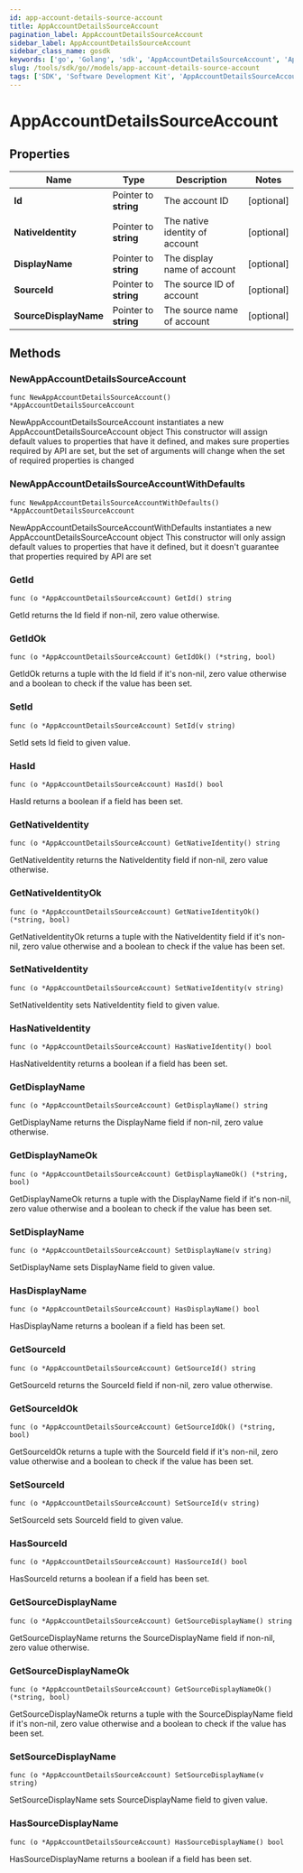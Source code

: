 ```yaml
---
id: app-account-details-source-account
title: AppAccountDetailsSourceAccount
pagination_label: AppAccountDetailsSourceAccount
sidebar_label: AppAccountDetailsSourceAccount
sidebar_class_name: gosdk
keywords: ['go', 'Golang', 'sdk', 'AppAccountDetailsSourceAccount', 'AppAccountDetailsSourceAccount'] 
slug: /tools/sdk/go//models/app-account-details-source-account
tags: ['SDK', 'Software Development Kit', 'AppAccountDetailsSourceAccount', 'AppAccountDetailsSourceAccount']
---
```


# AppAccountDetailsSourceAccount

## Properties

Name | Type | Description | Notes
------------ | ------------- | ------------- | -------------
**Id** | Pointer to **string** | The account ID | [optional] 
**NativeIdentity** | Pointer to **string** | The native identity of account | [optional] 
**DisplayName** | Pointer to **string** | The display name of account | [optional] 
**SourceId** | Pointer to **string** | The source ID of account | [optional] 
**SourceDisplayName** | Pointer to **string** | The source name of account | [optional] 

## Methods

### NewAppAccountDetailsSourceAccount

`func NewAppAccountDetailsSourceAccount() *AppAccountDetailsSourceAccount`

NewAppAccountDetailsSourceAccount instantiates a new AppAccountDetailsSourceAccount object
This constructor will assign default values to properties that have it defined,
and makes sure properties required by API are set, but the set of arguments
will change when the set of required properties is changed

### NewAppAccountDetailsSourceAccountWithDefaults

`func NewAppAccountDetailsSourceAccountWithDefaults() *AppAccountDetailsSourceAccount`

NewAppAccountDetailsSourceAccountWithDefaults instantiates a new AppAccountDetailsSourceAccount object
This constructor will only assign default values to properties that have it defined,
but it doesn't guarantee that properties required by API are set

### GetId

`func (o *AppAccountDetailsSourceAccount) GetId() string`

GetId returns the Id field if non-nil, zero value otherwise.

### GetIdOk

`func (o *AppAccountDetailsSourceAccount) GetIdOk() (*string, bool)`

GetIdOk returns a tuple with the Id field if it's non-nil, zero value otherwise
and a boolean to check if the value has been set.

### SetId

`func (o *AppAccountDetailsSourceAccount) SetId(v string)`

SetId sets Id field to given value.

### HasId

`func (o *AppAccountDetailsSourceAccount) HasId() bool`

HasId returns a boolean if a field has been set.

### GetNativeIdentity

`func (o *AppAccountDetailsSourceAccount) GetNativeIdentity() string`

GetNativeIdentity returns the NativeIdentity field if non-nil, zero value otherwise.

### GetNativeIdentityOk

`func (o *AppAccountDetailsSourceAccount) GetNativeIdentityOk() (*string, bool)`

GetNativeIdentityOk returns a tuple with the NativeIdentity field if it's non-nil, zero value otherwise
and a boolean to check if the value has been set.

### SetNativeIdentity

`func (o *AppAccountDetailsSourceAccount) SetNativeIdentity(v string)`

SetNativeIdentity sets NativeIdentity field to given value.

### HasNativeIdentity

`func (o *AppAccountDetailsSourceAccount) HasNativeIdentity() bool`

HasNativeIdentity returns a boolean if a field has been set.

### GetDisplayName

`func (o *AppAccountDetailsSourceAccount) GetDisplayName() string`

GetDisplayName returns the DisplayName field if non-nil, zero value otherwise.

### GetDisplayNameOk

`func (o *AppAccountDetailsSourceAccount) GetDisplayNameOk() (*string, bool)`

GetDisplayNameOk returns a tuple with the DisplayName field if it's non-nil, zero value otherwise
and a boolean to check if the value has been set.

### SetDisplayName

`func (o *AppAccountDetailsSourceAccount) SetDisplayName(v string)`

SetDisplayName sets DisplayName field to given value.

### HasDisplayName

`func (o *AppAccountDetailsSourceAccount) HasDisplayName() bool`

HasDisplayName returns a boolean if a field has been set.

### GetSourceId

`func (o *AppAccountDetailsSourceAccount) GetSourceId() string`

GetSourceId returns the SourceId field if non-nil, zero value otherwise.

### GetSourceIdOk

`func (o *AppAccountDetailsSourceAccount) GetSourceIdOk() (*string, bool)`

GetSourceIdOk returns a tuple with the SourceId field if it's non-nil, zero value otherwise
and a boolean to check if the value has been set.

### SetSourceId

`func (o *AppAccountDetailsSourceAccount) SetSourceId(v string)`

SetSourceId sets SourceId field to given value.

### HasSourceId

`func (o *AppAccountDetailsSourceAccount) HasSourceId() bool`

HasSourceId returns a boolean if a field has been set.

### GetSourceDisplayName

`func (o *AppAccountDetailsSourceAccount) GetSourceDisplayName() string`

GetSourceDisplayName returns the SourceDisplayName field if non-nil, zero value otherwise.

### GetSourceDisplayNameOk

`func (o *AppAccountDetailsSourceAccount) GetSourceDisplayNameOk() (*string, bool)`

GetSourceDisplayNameOk returns a tuple with the SourceDisplayName field if it's non-nil, zero value otherwise
and a boolean to check if the value has been set.

### SetSourceDisplayName

`func (o *AppAccountDetailsSourceAccount) SetSourceDisplayName(v string)`

SetSourceDisplayName sets SourceDisplayName field to given value.

### HasSourceDisplayName

`func (o *AppAccountDetailsSourceAccount) HasSourceDisplayName() bool`

HasSourceDisplayName returns a boolean if a field has been set.


